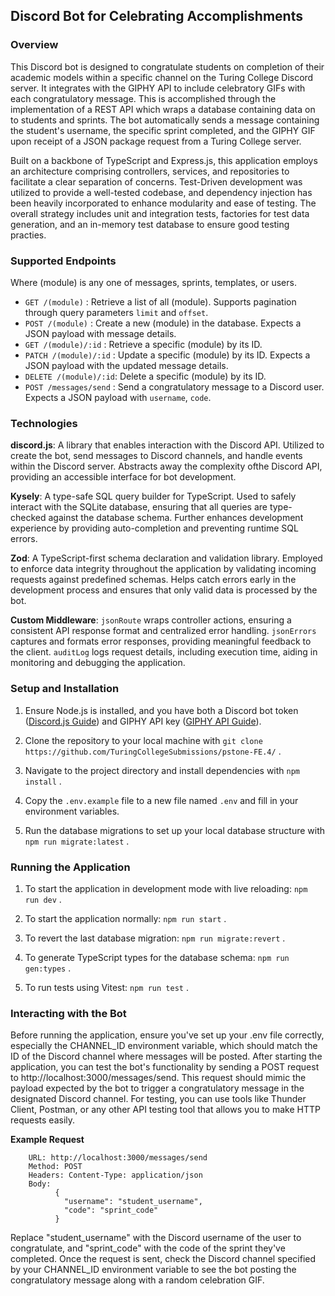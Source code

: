 ## Discord Bot for Celebrating Accomplishments

### Overview

This Discord bot is designed to congratulate students on completion of their academic models within a specific channel on the Turing College Discord server. It integrates with the GIPHY API to include celebratory GIFs with each congratulatory message. This is accomplished through the implementation of a REST API which wraps a database containing data on to students and sprints. The bot automatically sends a message containing the student's username, the specific sprint completed, and the GIPHY GIF upon receipt of a JSON package request from a Turing College server. 

Built on a backbone of TypeScript and Express.js, this application employs an architecture comprising controllers, services, and repositories to facilitate a clear separation of concerns. Test-Driven development was utilized to provide a well-tested codebase, and dependency injection has been heavily incorporated to enhance modularity and ease of testing. The overall strategy includes unit and integration tests, factories for test data generation, and an in-memory test database to ensure good testing practies.

### Supported Endpoints

Where (module) is any one of messages, sprints, templates, or users.

- `GET /(module)` : Retrieve a list of all (module). Supports pagination through query parameters `limit` and `offset`.
- `POST /(module)` : Create a new (module) in the database. Expects a JSON payload with message details.
- `GET /(module)/:id` : Retrieve a specific (module) by its ID.
- `PATCH /(module)/:id` : Update a specific (module) by its ID. Expects a JSON payload with the updated message details.
- `DELETE /(module)/:id`: Delete a specific (module) by its ID.
- `POST /messages/send` : Send a congratulatory message to a Discord user. Expects a JSON payload with `username`, `code`.

### Technologies

**discord.js**: A library that enables interaction with the Discord API. Utilized to create the bot, send messages to Discord channels, and handle events within the Discord server. Abstracts away the complexity ofthe Discord API, providing an accessible interface for bot development.

**Kysely**: A type-safe SQL query builder for TypeScript. Used to safely interact with the SQLite database, ensuring that all queries are type-checked against the database schema. Further enhances development experience by providing auto-completion and preventing runtime SQL errors.

**Zod**: A TypeScript-first schema declaration and validation library. Employed to enforce data integrity throughout the application by validating incoming requests against predefined schemas. Helps catch errors early in the development process and ensures that only valid data is processed by the bot.

**Custom Middleware**: `jsonRoute` wraps controller actions, ensuring a consistent API response format and centralized error handling. `jsonErrors` captures and formats error responses, providing meaningful feedback to the client. `auditLog` logs request details, including execution time, aiding in monitoring and debugging the application.

### Setup and Installation

1. Ensure Node.js is installed, and you have both a Discord bot token ([Discord.js Guide](https://discordjs.guide/#before-you-begin "Discord.js Guide")) and GIPHY API key ([GIPHY API Guide](https://developers.giphy.com/docs/api/#quick-start-guide)).

2. Clone the repository to your local machine with `git clone https://github.com/TuringCollegeSubmissions/pstone-FE.4/` .

3. Navigate to the project directory and install dependencies with `npm install` .

4. Copy the `.env.example` file to a new file named `.env` and fill in your environment variables.

5. Run the database migrations to set up your local database structure with `npm run migrate:latest` .

### Running the Application

1. To start the application in development mode with live reloading: `npm run dev` .

2. To start the application normally: `npm run start` .

3. To revert the last database migration: `npm run migrate:revert` .

4. To generate TypeScript types for the database schema: `npm run gen:types` .

5. To run tests using Vitest: `npm run test` .

### Interacting with the Bot

Before running the application, ensure you've set up your .env file correctly, especially the CHANNEL_ID environment variable, which should match the ID of the Discord channel where messages will be posted. After starting the application, you can test the bot's functionality by sending a POST request to http://localhost:3000/messages/send. This request should mimic the payload expected by the bot to trigger a congratulatory message in the designated Discord channel. For testing, you can use tools like Thunder Client, Postman, or any other API testing tool that allows you to make HTTP requests easily.

**Example Request**

```
    URL: http://localhost:3000/messages/send
    Method: POST
    Headers: Content-Type: application/json
    Body:
          {
            "username": "student_username",
            "code": "sprint_code"
          }
```

Replace "student_username" with the Discord username of the user to congratulate, and "sprint_code" with the code of the sprint they've completed. Once the request is sent, check the Discord channel specified by your CHANNEL_ID environment variable to see the bot posting the congratulatory message along with a random celebration GIF.


